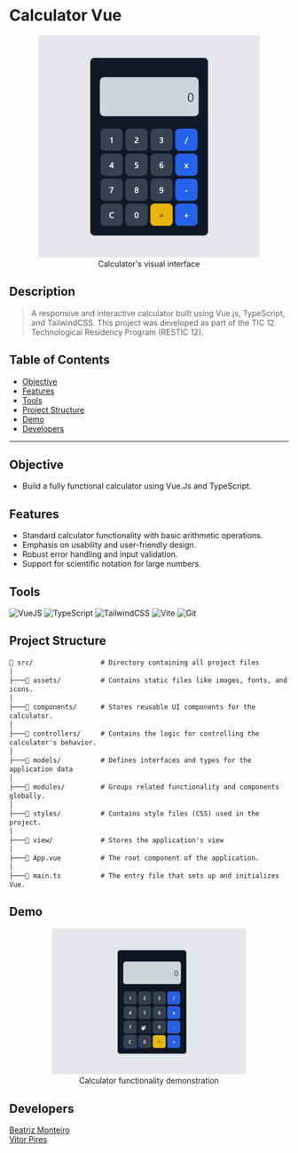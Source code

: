 # Calculator Vue

<div align="center">
    <img src="./public/calculator-screenshot.png" alt="Calculator's visual interface" title="Image of the calculator's visual interface." width="400px"> 
</div>
<div align="center">Calculator's visual interface</div>

## Description
>A responsive and interactive calculator built using Vue.js, TypeScript, and TailwindCSS. This project was developed as part of the TIC 12 Technological Residency Program (RESTIC 12).

## Table of Contents

- [Objective](#objective)
- [Features](#features)
- [Tools](#tools)
- [Project Structure](#project-structure)
- [Demo](#demo)
- [Developers](#developers)

---

## Objective
- Build a fully functional calculator using Vue.Js and TypeScript.
 
## Features
- Standard calculator functionality with basic arithmetic operations.
- Emphasis on usability and user-friendly design.
- Robust error handling and input validation.
- Support for scientific notation for large numbers.

## Tools

![VueJS](https://img.shields.io/badge/Vue%20js-35495E?style=for-the-badge&logo=vuedotjs&logoColor=4FC08D)
![TypeScript](https://img.shields.io/badge/typescript-%23007ACC.svg?style=for-the-badge&logo=typescript&logoColor=white)
![TailwindCSS](https://img.shields.io/badge/tailwindcss-%2338B2AC.svg?style=for-the-badge&logo=tailwind-css&logoColor=white)
![Vite](https://img.shields.io/badge/Vite-B73BFE?style=for-the-badge&logo=vite&logoColor=FFD62E)
![Git](https://img.shields.io/badge/git-%23F05033.svg?style=for-the-badge&logo=git&logoColor=white)

## Project Structure 

```
📁 src/                 # Directory containing all project files
│
├───📁 assets/          # Contains static files like images, fonts, and icons.
│
├───📁 components/      # Stores reusable UI components for the calculator.
│
├───📁 controllers/     # Contains the logic for controlling the calculator's behavior.
│
├───📁 models/          # Defines interfaces and types for the application data
│
├───📁 modules/         # Groups related functionality and components globally.
│
├───📁 styles/          # Contains style files (CSS) used in the project.
│
├───📁 view/            # Stores the application's view
│
├───📄 App.vue          # The root component of the application.
│
├───📄 main.ts          # The entry file that sets up and initializes Vue.
```

## Demo 

<div align="center">
    <img src="./public/calculator_demo.gif" alt="Calculator gif" title="Calculator functionalities demonstrated in GIF format" width="350px"> 
</div>
<div align="center">Calculator functionality demonstration</div>

## Developers <br />

[Beatriz Monteiro](https://github.com/thebiatriz)<br />
[Vitor Pires](https://github.com/vikpires)
